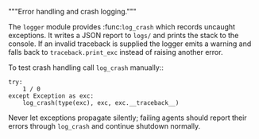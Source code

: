"""Error handling and crash logging."""

The ``logger`` module provides :func:`log_crash` which records
uncaught exceptions.  It writes a JSON report to ``logs/`` and prints
the stack to the console.  If an invalid traceback is supplied the
logger emits a warning and falls back to ``traceback.print_exc``
instead of raising another error.

To test crash handling call ``log_crash`` manually::

    try:
        1 / 0
    except Exception as exc:
        log_crash(type(exc), exc, exc.__traceback__)

Never let exceptions propagate silently; failing agents should report
their errors through ``log_crash`` and continue shutdown normally.

